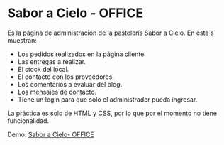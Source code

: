 # Sabor a Cielo - OFFICE 

Es la página de administración de la pastelerís Sabor a Cielo.
En esta s muestran:
  - Los pedidos realizados en la página cliente.
  - Las entregas a realizar.
  - El stock del local.
  - El contacto con los proveedores.
  - Los comentarios a evaluar del blog.
  - Los mensajes de contacto.
  - Tiene un login para que solo el administrador pueda ingresar.

La práctica es solo de HTML y CSS, por lo que por el momento no tiene funcionalidad.

Demo: [Sabor a Cielo- OFFICE](https://saboracielo-office.netlify.app/)
